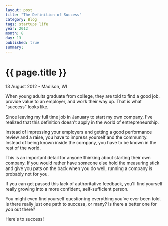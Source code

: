 ```yaml
---
layout: post
title: "The Definition of Success"
category: Blog
tags: startups life
year: 2012
month: 8
day: 13
published: true
summary: 
---
```


# {{ page.title }} #

<p class="meta">13 August 2012 - Madison, WI</p>

When young adults graduate from college, they are told to find a good job, provide value to an employer, and work their way up. That is what "success" looks like.

Since leaving my full time job in January to start my own company, I've realized that this definition doesn't apply in the world of entrepreneurship. 

Instead of impressing your employers and getting a good performance review and a raise, you have to impress yourself and the community. Instead of being known inside the company, you have to be known in the rest of the world.

This is an important detail for anyone thinking about starting their own company. If you would rather have someone else hold the measuring stick and give you pats on the back when you do well, running a company is probably not for you.

If you can get passed this lack of authoritative feedback, you'll find yourself really growing into a more confident, self-sufficient person. 

You might even find yourself questioning everything you've ever been told. Is there really just one path to success, or many? Is there a better one for *you* out there?

Here's to success!
